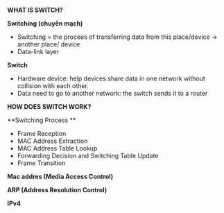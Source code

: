 **WHAT IS SWITCH?**

**Switching (chuyển mạch)**
- Switching = the procees of transferring data from this place/device -> another place/ device
- Data-link layer

**Switch**
- Hardware device: help devices share data in one network without collision with each other.
- Data need to go to another network: the switch sends it to a router

**HOW DOES SWITCH WORK?**

**Switching Process **
- Frame Reception
- MAC Address Extraction
- MAC Address Table Lookup
- Forwarding Decision and Switching Table Update
- Frame Transition




**Mac addres (Media Access Control)**


**ARP (Address Resolution Control)**


**IPv4**
